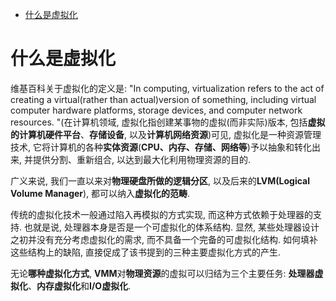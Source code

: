 
<!-- @import "[TOC]" {cmd="toc" depthFrom=1 depthTo=6 orderedList=false} -->

<!-- code_chunk_output -->

* [什么是虚拟化](#什么是虚拟化)

<!-- /code_chunk_output -->

# 什么是虚拟化

维基百科关于虚拟化的定义是: "In computing, virtualization refers to the act of creating a virtual(rather than actual)version of something, including virtual computer hardware platforms, storage devices, and computer network resources. "(在计算机领域, 虚拟化指创建某事物的虚拟(而非实际)版本, 包括**虚拟的计算机硬件平台**、**存储设备**, 以及**计算机网络资源**)可见, 虚拟化是一种资源管理技术, 它将计算机的各种**实体资源**(**CPU、内存、存储、网络等**)予以抽象和转化出来, 并提供分割、重新组合, 以达到最大化利用物理资源的目的. 

广义来说, 我们一直以来对**物理硬盘所做的逻辑分区**, 以及后来的**LVM(Logical Volume Manager**), 都可以纳入**虚拟化的范畴**. 

传统的虚拟化技术一般通过陷入再模拟的方式实现, 而这种方式依赖于处理器的支持. 也就是说, 处理器本身是否是一个可虚拟化的体系结构. 显然, 某些处理器设计之初并没有充分考虑虚拟化的需求, 而不具备一个完备的可虚拟化结构. 如何填补这些结构上的缺陷, 直接促成了该书提到的三种主要虚拟化方式的产生.

无论**哪种虚拟化方式**, **VMM**对**物理资源**的虚拟可以归结为三个主要任务: **处理器虚拟化**、**内存虚拟化**和**I/O虚拟化**. 

